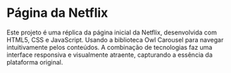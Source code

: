 # Página da Netflix
 Este projeto é uma réplica da página inicial da Netflix, desenvolvida com HTML5, CSS e JavaScript. Usando a biblioteca Owl Carousel para navegar intuitivamente pelos conteúdos. A combinação de tecnologias faz uma interface responsiva e visualmente atraente, capturando a essência da plataforma original.
